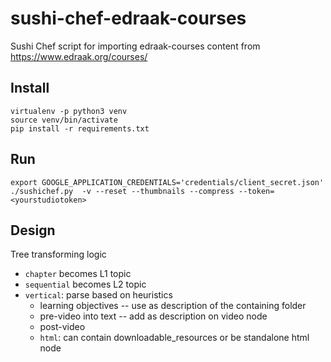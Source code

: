 # sushi-chef-edraak-courses
Sushi Chef script for importing edraak-courses content from https://www.edraak.org/courses/


## Install

    virtualenv -p python3 venv
    source venv/bin/activate
    pip install -r requirements.txt


## Run

    export GOOGLE_APPLICATION_CREDENTIALS='credentials/client_secret.json'
    ./sushichef.py  -v --reset --thumbnails --compress --token=<yourstudiotoken>




## Design

Tree transforming logic

  - `chapter` becomes L1 topic
  - `sequential` becomes L2 topic
  - `vertical`: parse based on heuristics
    - learning objectives -- use as description of the containing folder
    - pre-video into text -- add as description on video node
    - post-video 
    - `html`: can contain downloadable_resources or be standalone html node

